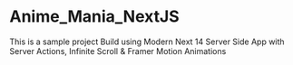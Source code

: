 # Anime_Mania_NextJS

This is a sample project Build using  Modern Next 14 Server Side App with Server Actions, Infinite Scroll & Framer Motion Animations
